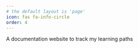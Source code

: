 ```yaml
---
# the default layout is 'page'
icon: fas fa-info-circle
order: 4
---
```


A documentation website to track my learning paths
